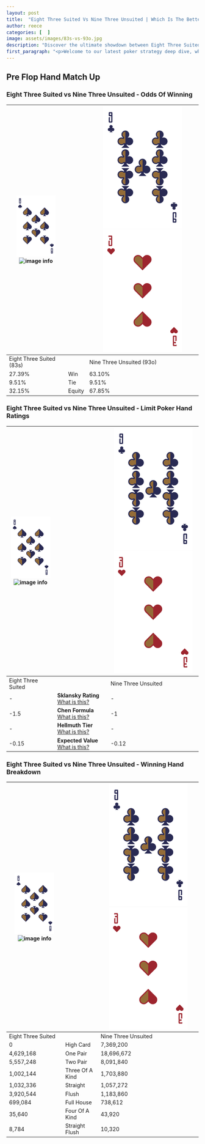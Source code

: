 ```yaml
---
layout: post
title:  "Eight Three Suited Vs Nine Three Unsuited | Which Is The Better Hand In Poker? A Complete Guide"
author: reece
categories: [  ]
image: assets/images/83s-vs-93o.jpg
description: "Discover the ultimate showdown between Eight Three Suited and Nine Three Unsuited in poker! Uncover the odds, strategies, and scenarios where one hand triumphs over the other. Get ready to up your poker game with this thrilling analysis."
first_paragraph: "<p>Welcome to our latest poker strategy deep dive, where we're pitting two distinct hands against each other in a high-stakes showdown: Eight Three Suited vs Nine Three Unsuited.</p><p>In the dynamic world of poker, every decision counts, and knowing which hand holds the upper hand is key to your success at the table.</p><p>In this article, we'll dissect these two hands, explore the scenarios where one dominates the other, and equip you with the knowledge to make strategic choices that can tip the odds in your favor.</p><p>Get ready to unravel the intriguing dynamics of these poker hands and elevate your game to new heights.</p>"
---
```




[comment]: # (sp0)

## Pre Flop Hand Match Up

<div class="table hand-ratings" markdown="1"> 



### Eight Three Suited vs Nine Three Unsuited - Odds Of Winning


    
| ![image info](assets/images/hand1/8.png) ![image info](assets/images/hand1/3s.png) |  | ![image info](assets/images/hand2/9.png) ![image info](assets/images/hand2/3o.png) |
| -------- | -------- | -------- |
| Eight Three Suited (83s) |  | Nine Three Unsuited (93o) |
| 27.39% | Win | 63.10% |
| 9.51% | Tie | 9.51% |
| 32.15% | Equity | 67.85% |




[comment]: # (sp1)



### Eight Three Suited vs Nine Three Unsuited - Limit Poker Hand Ratings


    
| ![image info](assets/images/hand1/8.png) ![image info](assets/images/hand1/3s.png) |  | ![image info](assets/images/hand2/9.png) ![image info](assets/images/hand2/3o.png) |
| -------- | -------- | -------- |
| Eight Three Suited |  | Nine Three Unsuited |
| - | **Sklansky Rating** [What is this?](/sklansky-rating-explained) | - |
| -1.5 | **Chen Formula** [What is this?](/chen-formula-explained) | -1 |
| - | **Hellmuth Tier** [What is this?](/Hellmuth-tier-explained) | - |
| -0.15 | **Expected Value** [What is this?](/expected-value-explained) | -0.12 |




[comment]: # (sp2)



### Eight Three Suited vs Nine Three Unsuited - Winning Hand Breakdown


    
| ![image info](assets/images/hand1/8.png) ![image info](assets/images/hand1/3s.png) |  | ![image info](assets/images/hand2/9.png) ![image info](assets/images/hand2/3o.png) |
| -------- | -------- | -------- |
| Eight Three Suited |  | Nine Three Unsuited |
| 0 | High Card | 7,369,200 |
| 4,629,168 | One Pair | 18,696,672 |
| 5,557,248 | Two Pair | 8,091,840 |
| 1,002,144 | Three Of A Kind | 1,703,880 |
| 1,032,336 | Straight | 1,057,272 |
| 3,920,544 | Flush | 1,183,860 |
| 699,084 | Full House | 738,612 |
| 35,640 | Four Of A Kind | 43,920 |
| 8,784 | Straight Flush | 10,320 |




[comment]: # (sp3)



</div>

[comment]: # (sp4)



[comment]: # (sp5)

